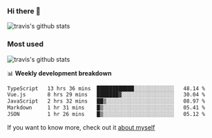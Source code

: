 ### Hi there 👋

<!--
**HondryTravis/HondryTravis** is a ✨ _special_ ✨ repository because its `README.md` (this file) appears on your GitHub profile.

Here are some ideas to get you started:

- 🔭 I’m currently working on ...
- 🌱 I’m currently learning ...
- 👯 I’m looking to collaborate on ...
- 🤔 I’m looking for help with ...
- 💬 Ask me about ...
- 📫 How to reach me: ...
- 😄 Pronouns: ...
- ⚡ Fun fact: ...
-->

![travis's github stats](https://github-readme-stats.vercel.app/api?username=HondryTravis&hide=stars)
### Most used
![travis's github stats](https://github-readme-stats.anuraghazra1.vercel.app/api/top-langs/?username=HondryTravis&layout=compact&hide_title=true)

📊 **Weekly development breakdown**

<!--START_SECTION:waka-->

```txt
TypeScript   13 hrs 36 mins  ████████████░░░░░░░░░░░░░   48.14 %
Vue.js       8 hrs 29 mins   ███████▓░░░░░░░░░░░░░░░░░   30.04 %
JavaScript   2 hrs 32 mins   ██▒░░░░░░░░░░░░░░░░░░░░░░   08.97 %
Markdown     1 hr 31 mins    █▒░░░░░░░░░░░░░░░░░░░░░░░   05.41 %
JSON         1 hr 26 mins    █▒░░░░░░░░░░░░░░░░░░░░░░░   05.12 %
```

<!--END_SECTION:waka-->

If you want to know more, check out it [about myself](https://hondrytravis.github.io/)

